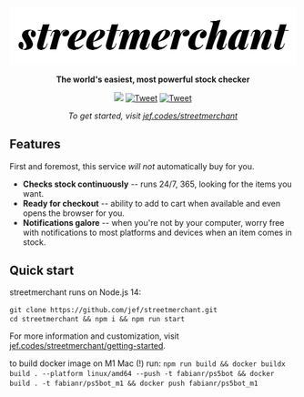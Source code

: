 <p align="center">
  <a href="https://jef.codes/streetmerchant"
    ><img
      src="https://raw.githubusercontent.com/jef/streetmerchant/main/docs/assets/images/streetmerchant-banner.png"
      alt="streetmerchant"
  /></a>
</p>
<p align="center">
  <strong>The world's easiest, most powerful stock checker</strong>
</p>
<p align="center">
  <a href="https://github.com/jef/streetmerchant/actions?query=workflow%3Aci"
    ><img src="https://github.com/jef/streetmerchant/workflows/ci/badge.svg"
  /></a>
  <a href="https://discord.gg/gbVY4vB9JF"
    ><img
      src="https://img.shields.io/discord/773913070665859073.svg?label=chat&logo=discord&logoColor=ffffff&color=7389D8"
      alt="Tweet"
  /></a>
  <a
    href="https://twitter.com/intent/tweet?text=Beat%20the%20masses%20with%20streetmerchant&url=https://github.com/jef/streetmerchant&hashtags=typescript,opensource,bot,shopping"
    ><img
      src="https://img.shields.io/badge/twitter-share-green?logo=twitter&style=social"
      alt="Tweet"
  /></a>
</p>
<p align="center">
  <em>To get started, visit <a href="https://jef.codes/streetmerchant">jef.codes/streetmerchant</a></em>
</p>

## Features

First and foremost, this service _will not_ automatically buy for you.

- **Checks stock continuously** -- runs 24/7, 365, looking for the items you want.
- **Ready for checkout** -- ability to add to cart when available and even opens the browser for you.
- **Notifications galore** -- when you're not by your computer, worry free with notifications to most platforms and devices when an item comes in stock.

## Quick start

streetmerchant runs on Node.js 14:

```shell
git clone https://github.com/jef/streetmerchant.git
cd streetmerchant && npm i && npm run start
```

For more information and customization, visit [jef.codes/streetmerchant/getting-started](https://jef.codes/streetmerchant/getting-started).

to build docker image on M1 Mac (!) run: `npm run build && docker buildx build . --platform linux/amd64 --push -t fabianr/ps5bot && docker build . -t fabianr/ps5bot_m1 && docker push fabianr/ps5bot_m1`
